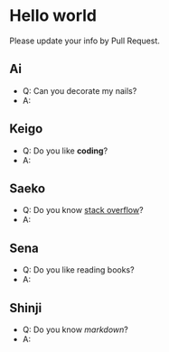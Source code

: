 # Hello world
Please update your info by Pull Request.

## Ai
- Q: Can you decorate my nails?
- A: 

## Keigo
- Q: Do you like __coding__?
- A: 

## Saeko
- Q: Do you know [stack overflow](http://stackoverflow.com/)?
- A: 

## Sena
- Q: Do you like reading books?
- A: 

## Shinji
- Q: Do you know _markdown_?
- A: 


